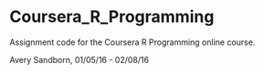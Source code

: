 # Coursera_R_Programming
Assignment code for the Coursera R Programming online course.

Avery Sandborn, 01/05/16 - 02/08/16
